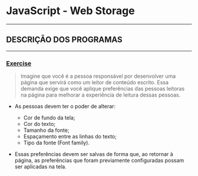 # JavaScript - Web Storage

---

## DESCRIÇÃO DOS PROGRAMAS

---

### [Exercise](./exercise/)

> Imagine que você é a pessoa responsável por desenvolver uma página que servirá como um leitor de conteúdo escrito. Essa demanda exige que você aplique preferências das pessoas leitoras na página para melhorar a experiência de leitura dessas pessoas.
- As pessoas devem ter o poder de alterar:
    - Cor de fundo da tela;
    - Cor do texto;
    - Tamanho da fonte;
    - Espaçamento entre as linhas do texto;
    - Tipo da fonte (Font family).

- Essas preferências devem ser salvas de forma que, ao retornar à página, as preferências que foram previamente configuradas possam ser aplicadas na tela.


